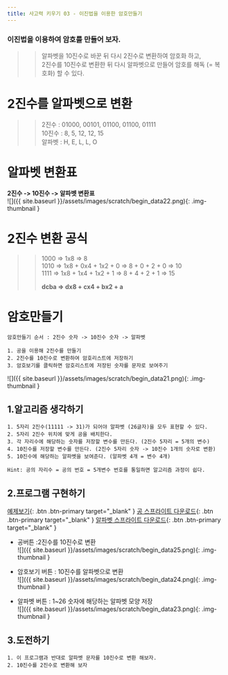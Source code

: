 ```yaml
---
title: 사고력 키우기 03 - 이진법을 이용한 암호만들기
---
```


### 이진법을 이용하여 암호를 만들어 보자.    

>> 알파벳을 10진수로 바꾼 뒤 다시 2진수로 변환하여 암호화 하고,     
2진수를 10진수로 변환한 뒤 다시 알파벳으로 만들어 암호를 해독 (= 복호화) 할 수 있다.    

# 2진수를 알파벳으로 변환
>> 2진수 : 01000, 00101, 01100, 01100, 01111     
10진수 : 8, 5, 12, 12, 15    
알파벳 : H, E, L, L, O    

# 알파벳 변환표    
**2진수 -> 10진수 -> 알파벳 변환표**    
![]({{ site.baseurl }}/assets/images/scratch/begin_data22.png){: .img-thumbnail }

# 2진수 변환 공식
>> 1000 => 1x8 => 8    
>> 1010 => 1x8 + 0x4 + 1x2 + 0 => 8 + 0 + 2 + 0 => 10    
>> 1111 => 1x8 + 1x4 + 1x2 + 1 => 8 + 4 + 2 + 1 => 15    
>>    
>> **dcba => dx8 + cx4 + bx2 + a**    

# 암호만들기 
```
암호만들기 순서 : 2진수 숫자 -> 10진수 숫자 -> 알파벳    

1. 공을 이용해 2진수를 만들기
2. 2진수를 10진수로 변환하여 암호리스트에 저장하기
3. 암호보기를 클릭하면 암호리스트에 저장된 숫자를 문자로 보여주기
```

![]({{ site.baseurl }}/assets/images/scratch/begin_data21.png){: .img-thumbnail }


## 1.알고리즘 생각하기

```
1. 5자리 2진수(11111 -> 31)가 되어야 알파벳 (26글자)을 모두 표현할 수 있다.
2. 5자리 2진수 위치에 맞게 공을 배치한다. 
3. 각 자리수에 해당하는 숫자를 저장할 변수를 만든다. (2진수 5자리 = 5개의 변수)
4. 10진수를 저장할 변수를 만든다. (2진수 5자리 숫자 -> 10진수 1개의 숫자로 변환)
5. 10진수에 해당하는 알파벳을 보여준다. (알파벳 4개 = 변수 4개)

Hint: 공의 자리수 = 공의 번호 = 5개변수 번호를 통일하면 알고리즘 과정이 쉽다.
```

## 2.프로그램 구현하기

[예제보기](https://scratch.mit.edu/projects/609105285/){: .btn .btn-primary target="_blank" }
[공 스프라이트 다운로드](/docs/assets/file/sprite/Ball1.sprite3){: .btn .btn-primary target="_blank" }
[알파벳 스프라이트 다운로드](/docs/assets/file/sprite/Glow-A.sprite3){: .btn .btn-primary target="_blank" }

    

+ 공버튼 :2진수를 10진수로 변환    
![]({{ site.baseurl }}/assets/images/scratch/begin_data25.png){: .img-thumbnail }    

+ 암호보기 버튼 : 10진수를 알파벳으로 변환    
![]({{ site.baseurl }}/assets/images/scratch/begin_data24.png){: .img-thumbnail }    

+ 알파벳 버튼 : 1~26 숫자에 해당하는 알파벳 모양 저장    
![]({{ site.baseurl }}/assets/images/scratch/begin_data23.png){: .img-thumbnail }    


## 3.도전하기
```
1. 이 프로그램과 반대로 알파벳 문자를 10진수로 변환 해보자.
2. 10진수를 2진수로 변환해 보자
```

    